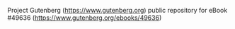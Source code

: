 Project Gutenberg (https://www.gutenberg.org) public repository for eBook #49636 (https://www.gutenberg.org/ebooks/49636)
